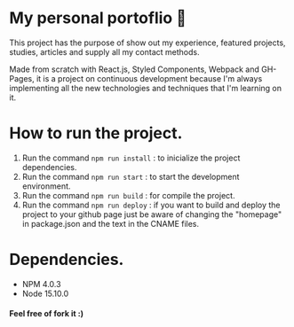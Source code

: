 # My personal portoflio :briefcase:

This project has the purpose of show out my experience, featured projects, studies, articles and supply all my contact methods.

Made from scratch with React.js, Styled Components, Webpack and GH-Pages, it is a project on continuous development because I'm always implementing all the new technologies and techniques that I'm learning on it.

# How to run the project.

1. Run the command `npm run install` : to inicialize the project dependencies.
2. Run the command `npm run start` : to start the development environment.
3. Run the command `npm run build` : for compile the project.
4. Run the command `npm run deploy` : if you want to build and deploy the project to your github page just be aware of changing the "homepage" in package.json and the text in the CNAME files.

# Dependencies.

- NPM 4.0.3
- Node 15.10.0

#### Feel free of fork it :)